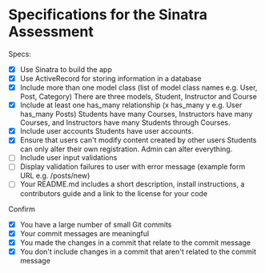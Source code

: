 # Specifications for the Sinatra Assessment

Specs:
- [x] Use Sinatra to build the app
- [x] Use ActiveRecord for storing information in a database
- [x] Include more than one model class (list of model class names e.g. User, Post, Category)
  There are three models, Student, Instructor and Course
- [x] Include at least one has_many relationship (x has_many y e.g. User has_many Posts)
  Students have many Courses, Instructors have many Courses, and Instructors have many Students through Courses.
- [x] Include user accounts
  Students have user accounts.
- [x] Ensure that users can't modify content created by other users
  Students can only alter their own registration. Admin can alter everything.
- [ ] Include user input validations
- [ ] Display validation failures to user with error message (example form URL e.g. /posts/new)
- [ ] Your README.md includes a short description, install instructions, a contributors guide and a link to the license for your code

Confirm
- [x] You have a large number of small Git commits
- [x] Your commit messages are meaningful
- [x] You made the changes in a commit that relate to the commit message
- [x] You don't include changes in a commit that aren't related to the commit message

